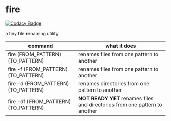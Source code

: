 # fire

[![Codacy Badge](https://api.codacy.com/project/badge/Grade/e60111b6d7e1466bae1eb8e22a7ce5d4)](https://app.codacy.com/manual/MensurOwary/fire?utm_source=github.com&utm_medium=referral&utm_content=MensurOwary/fire&utm_campaign=Badge_Grade_Dashboard)

a tiny **fi**le **re**naming utility

| command                              | what it does                                                                |
| ------------------------------------ | --------------------------------------------------------------------------- |
| fire (FROM_PATTERN) (TO_PATTERN)     | renames files from one pattern to another                                   |
| fire -f (FROM_PATTERN) (TO_PATTERN)  | renames files from one pattern to another                                   |
| fire -d (FROM_PATTERN) (TO_PATTERN)  | renames directories from one pattern to another                             |
| fire -df (FROM_PATTERN) (TO_PATTERN) | **NOT READY YET** renames files and directories from one pattern to another |

